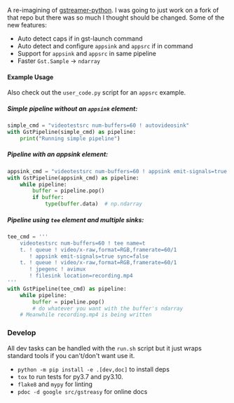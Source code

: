 
A re-imagining of [gstreamer-python](https://github.com/jackersson/gstreamer-python).
I was going to just work on a fork of that repo but there was so much I thought
should be changed. Some of the new features:

- Auto detect caps if in gst-launch command
- Auto detect and configure `appsink` and `appsrc` if in command
- Support for `appsink` and `appsrc` in same pipeline
- Faster `Gst.Sample` -> `ndarray`


####  Example Usage

Also check out the `user_code.py` script for an `appsrc` example.

##### Simple pipeline without an `appsink` element:

```python
simple_cmd = "videotestsrc num-buffers=60 ! autovideosink"
with GstPipeline(simple_cmd) as pipeline:
    print("Running simple pipeline")
```

##### Pipeline with an appsink element:

```python
appsink_cmd = "videotestsrc num-buffers=60 ! appsink emit-signals=true sync=false"
with GstPipeline(appsink_cmd) as pipeline:
    while pipeline:
        buffer = pipeline.pop()
        if buffer:
            type(buffer.data)  # np.ndarray
```

##### Pipeline using `tee` element and multiple sinks:

```python
tee_cmd = '''
    videotestsrc num-buffers=60 ! tee name=t
    t. ! queue ! video/x-raw,format=RGB,framerate=60/1
       ! appsink emit-signals=true sync=false
    t. ! queue ! video/x-raw,format=RGB,framerate=60/1
       ! jpegenc ! avimux
       ! filesink location=recording.mp4
'''
with GstPipeline(tee_cmd) as pipeline:
    while pipeline:
        buffer = pipeline.pop()
        # do whatever you want with the buffer's ndarray
    # Meanwhile recording.mp4 is being written
```

### Develop

All dev tasks can be handled with the `run.sh` script but it just wraps standard
tools if you can't/don't want use it.

- `python -m pip install -e .[dev,doc]` to install deps
- `tox` to run tests for py3.7 and py3.10.
- `flake8` and `mypy` for linting
- `pdoc -d google src/gstreasy` for online docs
